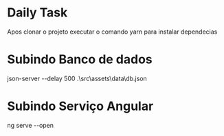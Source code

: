 # Daily Task
Apos clonar o projeto executar o comando yarn para instalar dependecias

# Subindo Banco de dados
json-server --delay 500 .\src\assets\data\db.json

# Subindo Serviço Angular
ng serve --open

